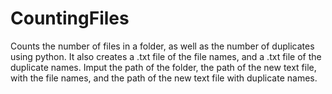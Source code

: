 # CountingFiles
Counts the number of files in a folder, as well as the number of duplicates using python.  It also creates a .txt file of the file names,
and a .txt file of the duplicate names. 
Imput the path of the folder, the path of the new text file, with the file names, and the path of the new text file with duplicate names.
